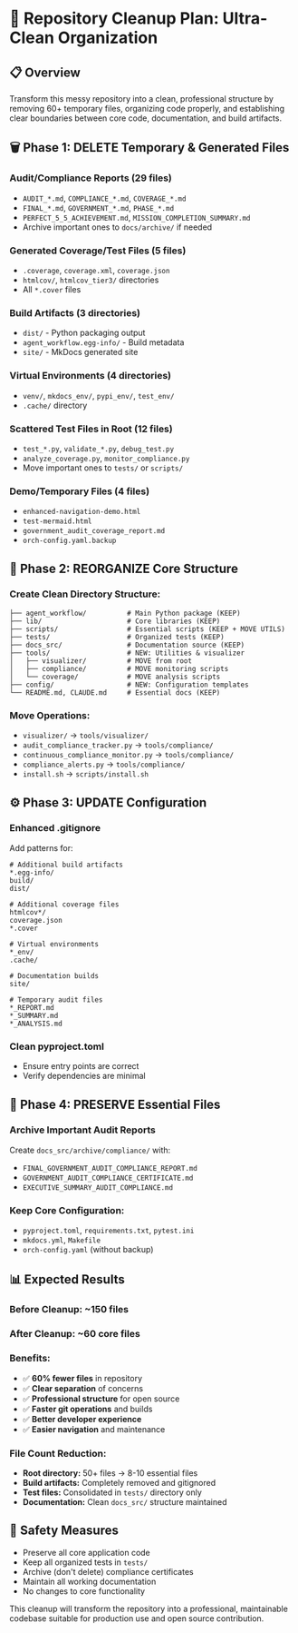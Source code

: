 # 🧹 Repository Cleanup Plan: Ultra-Clean Organization

## 📋 **Overview**
Transform this messy repository into a clean, professional structure by removing 60+ temporary files, organizing code properly, and establishing clear boundaries between core code, documentation, and build artifacts.

## 🗑️ **Phase 1: DELETE Temporary & Generated Files**

### **Audit/Compliance Reports** (29 files)
- `AUDIT_*.md`, `COMPLIANCE_*.md`, `COVERAGE_*.md` 
- `FINAL_*.md`, `GOVERNMENT_*.md`, `PHASE_*.md`
- `PERFECT_5_5_ACHIEVEMENT.md`, `MISSION_COMPLETION_SUMMARY.md`
- Archive important ones to `docs/archive/` if needed

### **Generated Coverage/Test Files** (5 files)
- `.coverage`, `coverage.xml`, `coverage.json`
- `htmlcov/`, `htmlcov_tier3/` directories
- All `*.cover` files

### **Build Artifacts** (3 directories)
- `dist/` - Python packaging output
- `agent_workflow.egg-info/` - Build metadata
- `site/` - MkDocs generated site

### **Virtual Environments** (4 directories)  
- `venv/`, `mkdocs_env/`, `pypi_env/`, `test_env/`
- `.cache/` directory

### **Scattered Test Files in Root** (12 files)
- `test_*.py`, `validate_*.py`, `debug_test.py`
- `analyze_coverage.py`, `monitor_compliance.py` 
- Move important ones to `tests/` or `scripts/`

### **Demo/Temporary Files** (4 files)
- `enhanced-navigation-demo.html`
- `test-mermaid.html`
- `government_audit_coverage_report.md`
- `orch-config.yaml.backup`

## 📁 **Phase 2: REORGANIZE Core Structure**

### **Create Clean Directory Structure:**
```
├── agent_workflow/          # Main Python package (KEEP)
├── lib/                     # Core libraries (KEEP) 
├── scripts/                 # Essential scripts (KEEP + MOVE UTILS)
├── tests/                   # Organized tests (KEEP)
├── docs_src/                # Documentation source (KEEP)
├── tools/                   # NEW: Utilities & visualizer
│   ├── visualizer/          # MOVE from root
│   ├── compliance/          # MOVE monitoring scripts
│   └── coverage/            # MOVE analysis scripts
├── config/                  # NEW: Configuration templates
└── README.md, CLAUDE.md     # Essential docs (KEEP)
```

### **Move Operations:**
- `visualizer/` → `tools/visualizer/`
- `audit_compliance_tracker.py` → `tools/compliance/`
- `continuous_compliance_monitor.py` → `tools/compliance/`
- `compliance_alerts.py` → `tools/compliance/`
- `install.sh` → `scripts/install.sh`

## ⚙️ **Phase 3: UPDATE Configuration**

### **Enhanced .gitignore**
Add patterns for:
```
# Additional build artifacts
*.egg-info/
build/
dist/

# Additional coverage files  
htmlcov*/
coverage.json
*.cover

# Virtual environments
*_env/
.cache/

# Documentation builds
site/

# Temporary audit files
*_REPORT.md
*_SUMMARY.md
*_ANALYSIS.md
```

### **Clean pyproject.toml**
- Ensure entry points are correct
- Verify dependencies are minimal

## 🧪 **Phase 4: PRESERVE Essential Files**

### **Archive Important Audit Reports**
Create `docs_src/archive/compliance/` with:
- `FINAL_GOVERNMENT_AUDIT_COMPLIANCE_REPORT.md`
- `GOVERNMENT_AUDIT_COMPLIANCE_CERTIFICATE.md` 
- `EXECUTIVE_SUMMARY_AUDIT_COMPLIANCE.md`

### **Keep Core Configuration:**
- `pyproject.toml`, `requirements.txt`, `pytest.ini`
- `mkdocs.yml`, `Makefile` 
- `orch-config.yaml` (without backup)

## 📊 **Expected Results**

### **Before Cleanup:** ~150 files
### **After Cleanup:** ~60 core files

### **Benefits:**
- ✅ **60% fewer files** in repository
- ✅ **Clear separation** of concerns
- ✅ **Professional structure** for open source
- ✅ **Faster git operations** and builds
- ✅ **Better developer experience**
- ✅ **Easier navigation** and maintenance

### **File Count Reduction:**
- **Root directory:** 50+ files → 8-10 essential files
- **Build artifacts:** Completely removed and gitignored
- **Test files:** Consolidated in `tests/` directory only
- **Documentation:** Clean `docs_src/` structure maintained

## 🔐 **Safety Measures**
- Preserve all core application code
- Keep all organized tests in `tests/`
- Archive (don't delete) compliance certificates
- Maintain all working documentation
- No changes to core functionality

This cleanup will transform the repository into a professional, maintainable codebase suitable for production use and open source contribution.